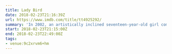 ```yaml
---
title: Lady Bird
date: 2018-02-23T21:16:39Z
url: https://www.imdb.com/title/tt4925292/
summary: 'In 2002, an artistically inclined seventeen-year-old girl comes of age in Sacramento, California.'
start: 2018-02-23T21:15:00Z
end: 2018-02-23T22:49:00Z
tags:
- venue:9c2xrvm6+hm
---
```

